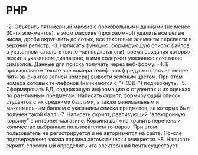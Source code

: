 # PHP
-2. Объявить пятимерный массив с произвольными данными (не менее 30-ти эле-ментов), в этом массиве (программно!) удалить все целые числа, дроби округ-лить до сотых, все текстовые элементы перевести в верхний регистр.
-3. Написать функцию, формирующую список файлов в указанном каталоге (вклю-чая подкаталоги), время создания которых лежит в указанном диапазоне, а имя содержит указанное сочетание символов. Данные для поиска получать через веб-форму.
-4. В произвольном тексте все номера телефонов (предусмотреть не менее пяти ва-риантов записи номера) вывести зелёным цветом. При этом номера сотовых те-лефонов (начинаются с "+КОД-") подчеркнуть.
-5. Сформировать БД, содержащую информацию о студентах и их оценках по раз-личным предметам. Написать скрипт, формирующий список студентов с их средними баллами, а также минимальным и максимальным баллом с указанием списка предметов, за которые был получен такой балл.
-7. Написать скрипт, реализующий "электронную корзину" в интернет-магазине. Корзина должна хранить перечень и количество выбранных пользователем то-варов. При этом пользователь не регистрируется и не авторизуется на сайте. По-сле подтверждения заказа корзина автоматически очищается.
-8. Написать скрипт, спосоюный определить что электронная почта существует.
